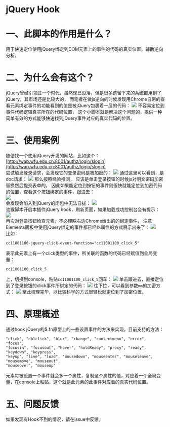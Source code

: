 # jQuery Hook

# 一、此脚本的作用是什么？

用于快速定位使用jQuery绑定到DOM元素上的事件的代码的真实位置，辅助逆向分析。

# 二、为什么会有这个？

jQuery曾经引领过一个时代，虽然现已没落，但是很多遗留下来的系统都用到了jQuery，其市场还是比较大的， 而笔者在做js逆向的时候发现用Chrome自带的查看元素绑定事件的功能看到的值是被jQuery包裹着一层的代码：
![](markdown-images/README_images/160b9e7a.png)
不容易定位到事件代码逻辑真实所在的代码位置， 这个小脚本就是解决这个问题的，提供一种简单有效的方式能够快速找到jQuery事件对应的真实代码的位置。

# 三、使用案例

随便找一个使用jQuery开发的网站，比如这个：  
[http://wap.wfu.edu.cn:8001/authz/login/slogin](http://wap.wfu.edu.cn:8001/authz/login/slogin)  
尝试触发登录请求，会发现它的登录密码是被加密的：
![](markdown-images/README_images/69f2a236.png)
通过这里可以看到，是doc请求：
![](markdown-images/README_images/d4bf6528.png)
那么按照经验推测， 应该是单击登录按钮的时候js对明文密码加密替换然后提交表单的，
因此如果能定位到按钮的事件则很快就能定位到加密代码的位置，查看这个按钮绑定的事件，跟进去：  
![](markdown-images/README_images/160b9e7a.png)  
会发现会陷入到jQuery的闭包中无法自拔：
![](markdown-images/README_images/bb826340.png)  
油猴脚本开启本插件jQuery hook，刷新页面，如果加载成功控制台会有提示：  
![](markdown-images/README_images/90f8932a.png)  
再次对登录按钮检查元素，不必理睬右边Chrome给出的的绑定事件， 注意Elements面板中使用jQuery绑定的事件都已经以属性的方式展示出来了：
![](markdown-images/README_images/a39e269d.png)  
比如：
```text
cc11001100-jquery-click-event-function="cc11001100_click_5"
```
表示此元素上有一个click类型的事件，所关联的函数的代码已经赋值到全局变量：
```text
cc11001100_click_5
```
上，切换到console，粘贴`cc11001100_click_5`回车：
![](markdown-images/README_images/f12e305d.png)
单击跟进去，直接定位到了登录按钮的click事件所绑定的代码：
![](markdown-images/README_images/3409d649.png)
往下拉，可以看到参数`mm`的加密方式：
![](markdown-images/README_images/0e8288d7.png)
至此梳理完毕，以比较科学的方式很轻松就定位到了加密位置。

# 四、原理概述
通过hook jQuery的$.fn原型上的一些设置事件的方法来实现，目前支持的方法：

```text
"click", "dblclick", "blur", "change", "contextmenu", "error", "focus",
"focusin", "focusout", "hover", "holdReady", "proxy", "ready", "keydown", "keypress",
"keyup", "live", "load", "mousedown", "mouseenter", "mouseleave", "mousemove", "mouseout",
"mouseover", "mouseup"
```

元素每被设置一个事件就会多一个属性，复制这个属性的值，对应着一个全局变量，在console上粘贴，这个就是此元素的此事件对应着的真实代码位置。

# 五、问题反馈

如果发现有Hook不到的情况，请在issue中反馈。


